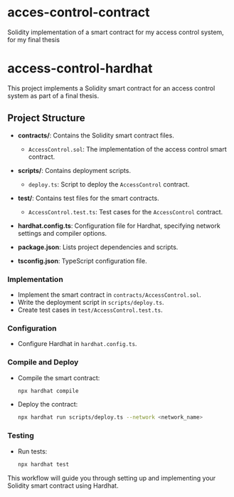 # acces-control-contract
Solidity implementation of a smart contract for my access control system, for my final thesis
# access-control-hardhat
This project implements a Solidity smart contract for an access control system as part of a final thesis. 

## Project Structure
- **contracts/**: Contains the Solidity smart contract files.
  - `AccessControl.sol`: The implementation of the access control smart contract.
  
- **scripts/**: Contains deployment scripts.
  - `deploy.ts`: Script to deploy the `AccessControl` contract.

- **test/**: Contains test files for the smart contracts.
  - `AccessControl.test.ts`: Test cases for the `AccessControl` contract.

- **hardhat.config.ts**: Configuration file for Hardhat, specifying network settings and compiler options.

- **package.json**: Lists project dependencies and scripts.

- **tsconfig.json**: TypeScript configuration file.

### Implementation
- Implement the smart contract in `contracts/AccessControl.sol`.
- Write the deployment script in `scripts/deploy.ts`.
- Create test cases in `test/AccessControl.test.ts`.

### Configuration
- Configure Hardhat in `hardhat.config.ts`.

### Compile and Deploy
- Compile the smart contract:
  ```bash
  npx hardhat compile
  ```

- Deploy the contract:
  ```bash
  npx hardhat run scripts/deploy.ts --network <network_name>
  ```

### Testing
- Run tests:
  ```bash
  npx hardhat test
  ```

This workflow will guide you through setting up and implementing your Solidity smart contract using Hardhat.